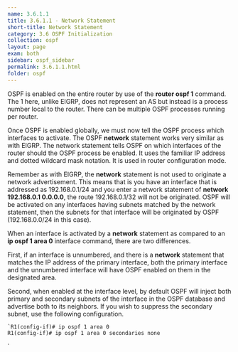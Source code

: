 ```yaml
---
name: 3.6.1.1
title: 3.6.1.1 - Network Statement
short-title: Network Statement
category: 3.6 OSPF Initialization
collection: ospf
layout: page
exam: both
sidebar: ospf_sidebar
permalink: 3.6.1.1.html
folder: ospf
---
```

OSPF is enabled on the entire router by use of the **router ospf 1** command. The 1 here, unlike EIGRP, does not represent an AS but instead is a process number local to the router. There can be multiple OSPF processes running per router.

Once OSPF is enabled globally, we must now tell the OSPF process which interfaces to activate. The OSPF **network** statement works very similar as with EIGRP. The network statement tells OSPF on which interfaces of the router should the OSPF process be enabled. It uses the familiar IP address and dotted wildcard mask notation. It is used in router configuration mode.

Remember as with EIGRP, the **network** statement is not used to originate a network advertisement. This means that is you have an interface that is addressed as 192.168.0.1/24 and you enter a network statement of **network 192.168.0.1 0.0.0.0**, the route 192.168.0.1/32 will not be originated. OSPF will be activated on any interfaces having subnets matched by the network statement, then the subnets for that interface will be originated by OSPF (192.168.0.0/24 in this case).

When an interface is activated by a **network** statement as compared to an **ip ospf 1 area 0** interface command, there are two differences.

First, if an interface is unnumbered, and there is a **network** statement that matches the IP address of the primary interface, both the primary interface and the unnumbered interface will have OSPF enabled on them in the designated area.

Second, when enabled at the interface level, by default OSPF will inject both primary and secondary subnets of the interface in the OSPF database and advertise both to its neighbors. If you wish to suppress the secondary subnet, use the following configuration.
```
`R1(config-if)# ip ospf 1 area 0
R1(config-if)# ip ospf 1 area 0 secondaries none
```
`
